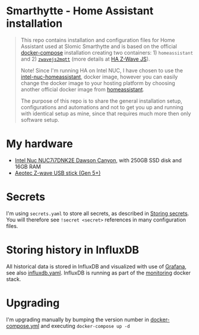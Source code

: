 # Smarthytte - Home Assistant installation
> This repo contains installation and configuration files for Home Assistant used at Slomic Smarthytte and 
> is based on the official [docker-compose](https://www.home-assistant.io/installation/linux#docker-compose)
> installation creating two containers: 1) `homeassistant` and 2) [`zwavejs2mqtt`](https://github.com/zwave-js/zwavejs2mqtt)
> (more details at [HA Z-Wave JS](https://www.home-assistant.io/integrations/zwave_js/)).
> 
> Note! Since I'm running HA on Intel NUC, I have chosen to use the [intel-nuc-homeassistant](https://hub.docker.com/r/homeassistant/intel-nuc-homeassistant),
> docker image, however you can easily change the docker image to your hosting platform by choosing 
> another official docker image from [homeassistant](https://hub.docker.com/u/homeassistant).
> 
> The purpose of this repo is to share the general installation setup, configurations and automations and not 
> to get you up and running with identical setup as mine, since that requires much more then only software setup.

# My hardware
- [Intel Nuc NUC7i7DNK2E Dawson Canyon](https://www.komplett.no/product/1008777), 
  with 250GB SSD disk and 16GB RAM
- [Aeotec Z-wave USB stick (Gen 5+)](https://aeotec.com/z-wave-usb-stick/)

# Secrets
I'm using `secrets.yaml` to store all secrets, as described in [Storing secrets](https://www.home-assistant.io/docs/configuration/secrets/).
You will therefore see `!secret <secret>` references in many configuration files.

# Storing history in InfluxDB
All historical data is stored in InfluxDB and visualized with use of [Grafana](https://github.com/slomic-smarthytte/monitoring),
see also [influxdb.yaml](config/ha/influxdb.yaml). InfluxDB is running as part of the [monitoring](https://github.com/slomic-smarthytte/monitoring)
docker stack.

# Upgrading
I'm upgrading manually by bumping the version number in [docker-compose.yml](./docker-compose.yml) 
and executing `docker-compose up -d`
